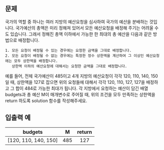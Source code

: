 ## 문제

국가의 역할 중 하나는 여러 지방의 예산요청을 심사하여 국가의 예산을 분배하는 것입니다. 국가예산의 총액은 미리 정해져 있어서 모든 예산요청을 배정해 주기는 어려울 수도 있습니다. 그래서 정해진 총액 이하에서 가능한 한 최대의 총 예산을 다음과 같은 방법으로 배정합니다.

```
1. 모든 요청이 배정될 수 있는 경우에는 요청한 금액을 그대로 배정합니다.
2. 모든 요청이 배정될 수 없는 경우에는 특정한 정수 상한액을 계산하여 그 이상인 예산요청에는 모두 상한액을 배정합니다. 
   상한액 이하의 예산요청에 대해서는 요청한 금액을 그대로 배정합니다. 
```

예를 들어, 전체 국가예산이 485이고 4개 지방의 예산요청이 각각 120, 110, 140, 150일 때, 상한액을 127로 잡으면 위의 요청들에 대해서 각각 120, 110, 127, 127을 배정하고 그 합이 484로 가능한 최대가 됩니다.
각 지방에서 요청하는 예산이 담긴 배열 budgets과 총 예산 M이 매개변수로 주어질 때, 위의 조건을 모두 만족하는 상한액을 return 하도록 solution 함수를 작성해주세요.


## 입출력 예

| budgets |	M |	return |
| :-----: | :------: | :------: |
| [120, 110, 140, 150] |	485	 | 127 |